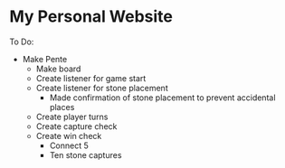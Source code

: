 # My Personal Website
To Do:
- Make Pente
    + Make board
    + Create listener for game start
    + Create listener for stone placement
        - Made confirmation of stone placement to prevent accidental places
    + Create player turns
    + Create capture check
    + Create win check
        + Connect 5
        + Ten stone captures